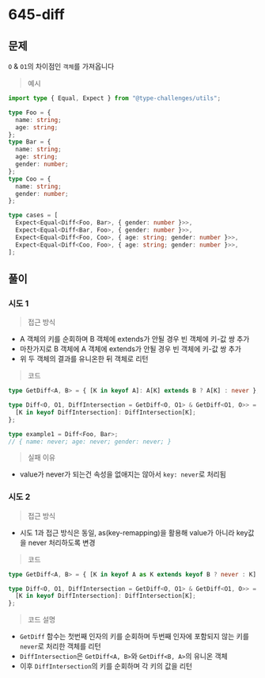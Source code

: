 # 645-diff

## 문제

`O` & `O1`의 차이점인 `객체`를 가져옵니다

> 예시

```ts
import type { Equal, Expect } from "@type-challenges/utils";

type Foo = {
  name: string;
  age: string;
};
type Bar = {
  name: string;
  age: string;
  gender: number;
};
type Coo = {
  name: string;
  gender: number;
};

type cases = [
  Expect<Equal<Diff<Foo, Bar>, { gender: number }>>,
  Expect<Equal<Diff<Bar, Foo>, { gender: number }>>,
  Expect<Equal<Diff<Foo, Coo>, { age: string; gender: number }>>,
  Expect<Equal<Diff<Coo, Foo>, { age: string; gender: number }>>,
];
```

## 풀이

### 시도 1

> 접근 방식

- A 객체의 키를 순회하며 B 객체에 extends가 안될 경우 빈 객체에 키-값 쌍 추가
- 마찬가지로 B 객체에 A 객체에 extends가 안될 경우 빈 객체에 키-값 쌍 추가
- 위 두 객체의 결과를 유니온한 뒤 객체로 리턴

> 코드

```ts
type GetDiff<A, B> = { [K in keyof A]: A[K] extends B ? A[K] : never };

type Diff<O, O1, DiffIntersection = GetDiff<O, O1> & GetDiff<O1, O>> = {
  [K in keyof DiffIntersection]: DiffIntersection[K];
};

type example1 = Diff<Foo, Bar>;
// { name: never; age: never; gender: never; }
```

> 실패 이유

- value가 never가 되는건 속성을 없애지는 않아서 `key: never`로 처리됨

### 시도 2

> 접근 방식

- 시도 1과 접근 방식은 동일, as(key-remapping)을 활용해 value가 아니라 key값을 never 처리하도록 변경

> 코드

```ts
type GetDiff<A, B> = { [K in keyof A as K extends keyof B ? never : K]: A[K] };

type Diff<O, O1, DiffIntersection = GetDiff<O, O1> & GetDiff<O1, O>> = {
  [K in keyof DiffIntersection]: DiffIntersection[K];
};
```

> 코드 설명

- `GetDiff` 함수는 첫번째 인자의 키를 순회하며 두번째 인자에 포함되지 않는 키를 `never`로 처리한 객체를 리턴
- `DiffIntersection`은 `GetDiff<A, B>`와 `GetDiff<B, A>`의 유니온 객체
- 이후 `DiffIntersection`의 키를 순회하며 각 키의 값을 리턴

